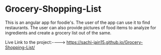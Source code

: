 # Grocery-Shopping-List
This is an angular app for foodie's. The user of the app can use it to find restaurants. The user can also provide pictures of food items to analyze for ingredients and create a grocery list out of the same.


Live Link to the project:---->  https://sachi-jain15.github.io/Grocery-Shopping-List/

